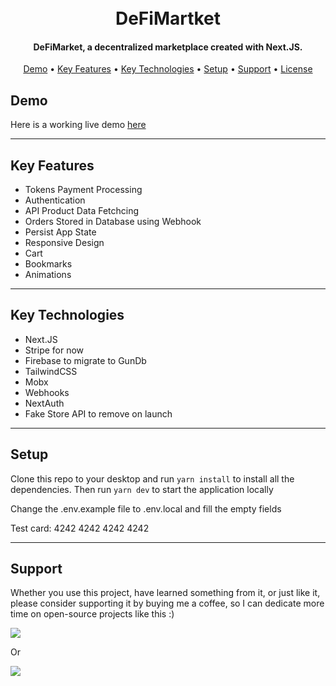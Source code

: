 <h1 align="center">
  <br />
  DeFiMartket
  <br />
</h1>

<h4 align="center">
   DeFiMarket, a decentralized marketplace created with Next.JS</a>.
</h4>

<p align="center">
  <a href="#demo">Demo</a> •
  <a href="#key-features">Key Features</a> •
  <a href="#key-technologies">Key Technologies</a> •
  <a href="#setup">Setup</a> •
  <a href="#support">Support</a> •
  <a href="#license">License</a>
</p>

## Demo

Here is a working live demo [here](https://amazon-clone-martstech.vercel.app/)

---

## Key Features

- Tokens Payment Processing
- Authentication
- API Product Data Fetchcing
- Orders Stored in Database using Webhook
- Persist App State
- Responsive Design
- Cart
- Bookmarks
- Animations

---

## Key Technologies

- Next.JS
- Stripe for now
- Firebase to migrate to GunDb
- TailwindCSS
- Mobx
- Webhooks
- NextAuth
- Fake Store API to remove on launch

---

## Setup

Clone this repo to your desktop and run `yarn install` to install all the dependencies.
Then run `yarn dev` to start the application locally

Change the .env.example file to .env.local and fill the empty fields

Test card: 4242 4242 4242 4242

---

## Support

Whether you use this project, have learned something from it, or just like it, please consider supporting it by buying me a coffee, so I can dedicate more time on open-source projects like this :)

<a href="https://www.buymeacryptocoffee.xyz/0xcc91e29cd39e620cf4e84c1d036ce0a97c584e34">
  <img src="https://www.buymeacryptocoffee.xyz/_next/image?url=%2F_next%2Fstatic%2Fimage%2Fpublic%2Fembedbadge.c3d8c4bf5cf54409f43e2107e550bb11.svg&w=256&q=75">
</a>

Or

<a href="https://buymeacoffee.com/DeFiMarket">
   <img src="https://upload.wikimedia.org/wikipedia/commons/thumb/5/5c/Buy_Me_a_Coffee_Logo.png/1280px-Buy_Me_a_Coffee_Logo.png">
</a>
